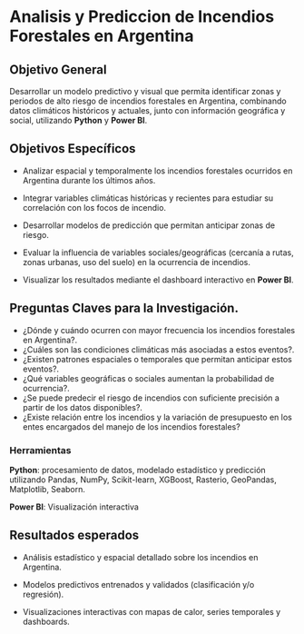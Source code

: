 # Analisis y Prediccion de Incendios Forestales en Argentina


## Objetivo General
Desarrollar un modelo predictivo y visual que permita identificar zonas y periodos de alto riesgo de incendios forestales en Argentina, combinando datos climáticos históricos y actuales, junto con información geográfica y social, utilizando **Python** y **Power BI**.

## Objetivos Específicos
* Analizar espacial y temporalmente los incendios forestales ocurridos en Argentina durante los últimos años.

* Integrar variables climáticas históricas y recientes para estudiar su correlación con los focos de incendio.
* Desarrollar modelos de predicción que permitan anticipar zonas de riesgo.
* Evaluar la influencia de variables sociales/geográficas (cercanía a rutas, zonas urbanas, uso del suelo) en la ocurrencia de incendios.
* Visualizar los resultados mediante el dashboard interactivo en **Power BI**.

## Preguntas Claves para la Investigación.
* ¿Dónde y cuándo ocurren con mayor frecuencia los incendios forestales en Argentina?.
* ¿Cuáles son las condiciones climáticas más asociadas a estos eventos?.
* ¿Existen patrones espaciales o temporales que permitan anticipar estos eventos?.
* ¿Qué variables geográficas o sociales aumentan la probabilidad de ocurrencia?.
* ¿Se puede predecir el riesgo de incendios con suficiente precisión a partir de los datos disponibles?.
* ¿Existe relación entre los incendios y la variación de presupuesto en los entes encargados del manejo de los incendios forestales?

### Herramientas
**Python**: procesamiento de datos, modelado estadístico y predicción utilizando Pandas, NumPy, Scikit-learn, XGBoost, Rasterio, GeoPandas, Matplotlib, Seaborn.

**Power BI**: Visualización interactiva


## Resultados esperados
* Análisis estadístico y espacial detallado sobre los incendios en Argentina.

* Modelos predictivos entrenados y validados (clasificación y/o regresión).

* Visualizaciones interactivas con mapas de calor, series temporales y dashboards.